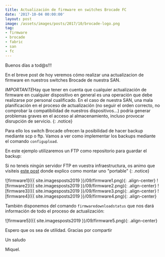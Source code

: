 ```yaml
---
title: Actualización de firmware en switches Brocade FC
date: '2017-10-04 00:00:00'
layout: post
image: /assets/images/posts/2017/10/brocade-logo.png
tag:
- firmware
- brocade
- fabric
- san
- fc
---
```


Buenos días a tod@s!!!

En el breve post de hoy veremos cómo realizar una actualizacion de firmware en nuestros switches Brocade de nuestra SAN.

*IMPORTANTE*Hay que tener en cuenta que cualquier actualización de firmware en cualquier dispositivo en general es una operación que debe realizarse por personal cualificado. En el caso de nuestra SAN, una mala planificación en el proceso de actualización (no seguir el orden correcto, no comprobar la compatibilidad de nuestros dispositivos...) podria generar problemas graves en el acceso al almacenamiento, incluso provocar disrupción de servicio.
{: .notice}

Para ello los switch Brocade ofrecen la posibilidad de hacer backup mediante scp o ftp. Vamos a ver como implementar los backups mediante el comando `configupload`.

En este ejemplo utilizaremos un FTP como repositorio para guardar el backup:

Si no teneis ningún servidor FTP en vuestra infraestructura, os animo que visiteis [este post](https://miquelmariano.github.io/2017/07/xlight-FTP) donde explico como montar uno "portable"
{: .notice}



![firmware1]({{ site.imagesposts2019 }}/09/firmware1.png){: .align-center}
![firmware2]({{ site.imagesposts2019 }}/09/firmware2.png){: .align-center}
![firmware3]({{ site.imagesposts2019 }}/09/firmware3.png){: .align-center}
![firmware4]({{ site.imagesposts2019 }}/09/firmware4.png){: .align-center}

También disponemos del comando `firmwaredownloadstatus` que nos dará información de todo el proceso de actualización:

![firmware5]({{ site.imagesposts2019 }}/09/firmware5.png){: .align-center}


Espero que os sea de utilidad.
Gracias por compartir

Un saludo

Miquel.




